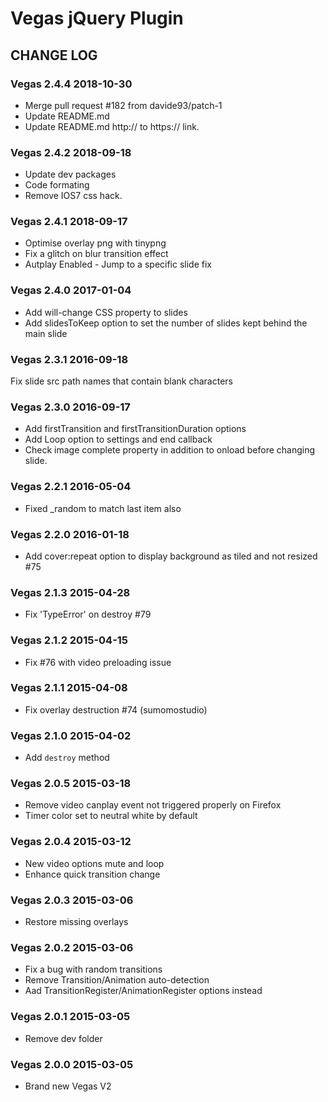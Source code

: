 # Vegas jQuery Plugin

## CHANGE LOG

### Vegas 2.4.4 2018-10-30

* Merge pull request #182 from davide93/patch-1
* Update README.md
* Update README.md http:// to https:// link.

### Vegas 2.4.2 2018-09-18

* Update dev packages
* Code formating
* Remove IOS7 css hack.

### Vegas 2.4.1 2018-09-17

* Optimise overlay png with tinypng
* Fix a glitch on blur transition effect
* Autplay Enabled - Jump to a specific slide fix

### Vegas 2.4.0 2017-01-04

* Add will-change CSS property to slides
* Add slidesToKeep option to set the number of slides kept behind the main slide

### Vegas 2.3.1 2016-09-18

Fix slide src path names that contain blank characters

### Vegas 2.3.0 2016-09-17

* Add firstTransition and firstTransitionDuration options
* Add Loop option to settings and end callback
* Check image complete property in addition to onload before changing slide.

### Vegas 2.2.1 2016-05-04

* Fixed _random to match last item also

### Vegas 2.2.0 2016-01-18

* Add cover:repeat option to display background as tiled and not resized #75

### Vegas 2.1.3 2015-04-28

* Fix 'TypeError' on destroy #79

### Vegas 2.1.2 2015-04-15

* Fix #76 with video preloading issue

### Vegas 2.1.1 2015-04-08

* Fix overlay destruction #74 (sumomostudio)

### Vegas 2.1.0 2015-04-02

* Add `destroy` method

### Vegas 2.0.5 2015-03-18

* Remove video canplay event not triggered properly on Firefox
* Timer color set to neutral white by default

### Vegas 2.0.4 2015-03-12

* New video options mute and loop
* Enhance quick transition change

### Vegas 2.0.3 2015-03-06

* Restore missing overlays

### Vegas 2.0.2 2015-03-06

* Fix a bug with random transitions
* Remove Transition/Animation auto-detection
* Aad TransitionRegister/AnimationRegister options instead

### Vegas 2.0.1 2015-03-05

* Remove dev folder

### Vegas 2.0.0 2015-03-05

* Brand new Vegas V2

